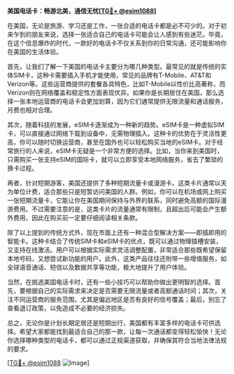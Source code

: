 **美国电话卡：畅游北美，通信无忧[[TG💪+ @esim1088](https://t.me/s/esim1088)]**

在美国，无论是旅游、学习还是工作，一张合适的电话卡都是必不可少的。对于初来乍到的朋友来说，选择一张适合自己的电话卡可能会让人感到有些迷茫。毕竟，在这个信息爆炸的时代，一款好的电话卡不仅关系到你的日常沟通，还可能影响你在美国的生活体验。

首先，让我们了解一下美国的电话卡主要分为哪几种类型。最常见的就是传统的实体SIM卡，这种卡需要插入手机才能使用，常见的品牌有T-Mobile、AT&T和Verizon等。这些运营商提供的套餐各具特色，比如T-Mobile以性价比高著称，而Verizon则在网络覆盖和稳定性方面表现优异。如果你是长期居住在美国，那么选择一张本地运营商的电话卡会更加划算，因为它们通常提供无限流量和通话服务，月费也相对合理。

其次，随着科技的发展，eSIM卡逐渐成为一种新的趋势。eSIM卡是一种虚拟SIM卡，可以直接通过网络下载到设备中，无需物理插入。这种卡的优势在于灵活性更高，你可以随时切换运营商，甚至在国外也可以轻松购买当地的eSIM卡。对于经常旅行的人来说，eSIM卡无疑是一个非常方便的选择。比如，当你来到美国时，只需购买一张支持eSIM的国际卡，就可以立即享受本地网络服务，省去了繁琐的换卡过程。

再者，针对短期游客，美国还提供了多种短期流量卡或漫游卡。这类卡片通常以天为单位计费，适合那些只是短暂访问美国的人群。例如，你可以在机场或网上购买一张短期流量卡，它能让你在美国期间保持与外界的联系，同时避免高额的国际漫游费用。不过需要注意的是，这类卡片的流量通常有限制，且超出后可能会产生额外费用，因此在购买前一定要仔细阅读相关条款。

除了以上提到的传统方式外，现在市面上还有一种混合型解决方案——即插即用的智能卡。这种卡结合了传统SIM卡和eSIM卡的优点，既可以通过物理插槽安装，又支持在线激活。用户可以根据实际需求灵活调整配置，非常适合那些既希望保留本地号码，又想尝试新功能的用户。此外，这类产品往往还附带一些增值服务，如全球语音通话、短信以及数据共享等功能，极大地提升了用户体验。

当然，在挑选美国电话卡时，还有一些小技巧可以帮助你做出更明智的选择。首先，要根据自己的实际需求来决定是否需要无限流量或者高额通话时间；其次，关注不同运营商的服务范围，尤其是偏远地区是否有良好的信号覆盖；最后，别忘了查看退订政策，以免造成不必要的经济损失。

总之，无论你是计划长期定居还是短期出行，美国都有丰富多样的电话卡可供选择。希望大家都能找到最适合自己的那一款，让每一次通话都变得轻松愉快！无论你选择哪种类型的电话卡，都可以通过正规渠道获取，并确保其符合当地法律法规的要求。

[[TG💪+ @esim1088](https://t.me/s/esim1088) ![Image](https://i.postimg.cc/4NQfJmqS/Snipaste-2025-05-13-00-14-12.png)]